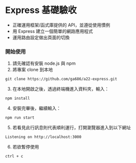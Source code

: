 # Express 基礎驗收

- 正確運用框架/函式庫提供的 API，並遵從使用慣例
- 用 Express 建立一個簡單的網路應用程式
- 運用路由設定做出頁面的切換



### 開始使用
1.  請先確認有安裝 node.js 與 npm
2.  將專案 clone 到本地
```
git clone https://github.com/ga686/a22-express.git
```
3.  在本地開啟之後，透過終端機進入資料夾，輸入：
 ```
npm install
 ```
4.  安裝完畢後，繼續輸入：
 ```
npm run start
 ```
5.  若看見此行訊息則代表順利運行，打開瀏覽器進入到以下網址
 ```
Listening on http://localhost:3000
 ```
6.  若欲暫停使用
 ```
ctrl + c
 ```
